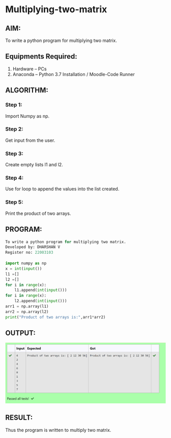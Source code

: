 # Multiplying-two-matrix

## AIM:
To write a python program for multiplying two matrix.


## Equipments Required:
1. Hardware – PCs
2. Anaconda – Python 3.7 Installation / Moodle-Code Runner


## ALGORITHM:

### Step 1:

Import Numpy as np.
### Step 2:

Get input from the user.
### Step 3:

Create empty lists l1 and l2.
### Step 4:

Use for loop to append the values into the list created.
### Step 5:

Print the product of two arrays.



## PROGRAM:

```python
To write a python program for multiplying two matrix.
Developed by: DHARSHAN V
Register no: 22003103

import numpy as np
x = int(input())
l1 =[]
l2 =[]
for i in range(x):
    l1.append(int(input()))
for i in range(x):
    l2.append(int(input()))
arr1 = np.array(l1)
arr2 = np.array(l2)
print("Product of two arrays is:",arr1*arr2)

```

## OUTPUT:
![output](/output.png)

## RESULT:
Thus the program is written to multiply two matrix.

